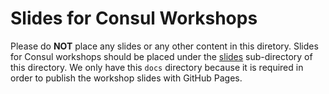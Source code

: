 # Slides for Consul Workshops
Please do **NOT** place any slides or any other content in this diretory. Slides for Consul workshops should be placed under the [slides](./slides) sub-directory of this directory.  We only have this `docs` directory because it is required in order to publish the workshop slides with GitHub Pages.
